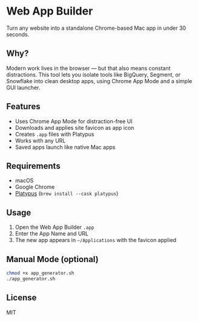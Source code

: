 # Web App Builder

Turn any website into a standalone Chrome-based Mac app in under 30 seconds.

## Why?

Modern work lives in the browser — but that also means constant distractions. This tool lets you isolate tools like BigQuery, Segment, or Snowflake into clean desktop apps, using Chrome App Mode and a simple GUI launcher.

## Features

- Uses Chrome App Mode for distraction-free UI
- Downloads and applies site favicon as app icon
- Creates `.app` files with Platypus
- Works with any URL
- Saved apps launch like native Mac apps

## Requirements

- macOS
- Google Chrome
- [Platypus](https://sveinbjorn.org/platypus) (`brew install --cask platypus`)

## Usage

1. Open the Web App Builder `.app`
2. Enter the App Name and URL
3. The new app appears in `~/Applications` with the favicon applied

## Manual Mode (optional)

```bash
chmod +x app_generator.sh
./app_generator.sh
```

## License

MIT
